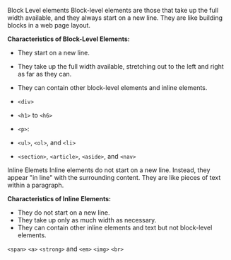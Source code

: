 Block Level elements
Block-level elements are those that take up the full width available, and they always start on a new line. They are like building blocks in a web page layout. 

**Characteristics of Block-Level Elements:**
- They start on a new line.
- They take up the full width available, stretching out to the left and right as far as they can.
- They can contain other block-level elements and inline elements.

- `<div>`
- `<h1>` to `<h6>`
- `<p>`: 
- `<ul>`, `<ol>`, and `<li>`
- `<section>`, `<article>`, `<aside>`, and `<nav>`


Inline Elemets 
Inline elements do not start on a new line. Instead, they appear "in line" with the surrounding content. They are like pieces of text within a paragraph.

**Characteristics of Inline Elements:**
- They do not start on a new line.
- They take up only as much width as necessary.
- They can contain other inline elements and text but not block-level elements.

`<span>`
 `<a>`
 `<strong>` and `<em>` 
 `<img>`
`<br>`
